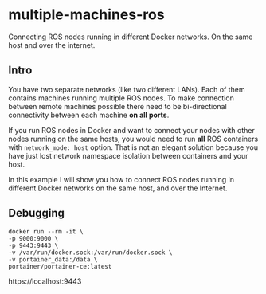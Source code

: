 # multiple-machines-ros

Connecting ROS nodes running in different Docker networks. On the same host and over the internet.

## Intro

You have two separate networks (like two different LANs). Each of them contains machines running multiple ROS nodes. To make connection between remote machines possible there need to be bi-directional connectivity between each machine **on all ports**.

If you run ROS nodes in Docker and want to connect your nodes with other nodes running on the same hosts, you would need to run **all** ROS containers with `network_mode: host` option. That is not an elegant solution because you have just lost network namespace isolation between containers and your host.

In this example I will show you how to connect ROS nodes running in different Docker networks on the same host, and over the Internet.

## Debugging

```
docker run --rm -it \
-p 9000:9000 \
-p 9443:9443 \
-v /var/run/docker.sock:/var/run/docker.sock \
-v portainer_data:/data \
portainer/portainer-ce:latest
```

https://localhost:9443
